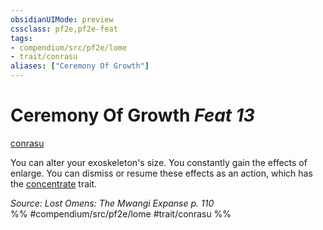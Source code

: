 ```yaml
---
obsidianUIMode: preview
cssclass: pf2e,pf2e-feat
tags:
- compendium/src/pf2e/lome
- trait/conrasu
aliases: ["Ceremony Of Growth"]
---
```

# Ceremony Of Growth  *Feat 13*  
[conrasu](../../Rules/traits/conrasu-loag.md)  


You can alter your exoskeleton's size. You constantly gain the effects of enlarge. You can dismiss or resume these effects as an action, which has the [concentrate](../../Rules/traits/concentrate.md) trait.

*Source: Lost Omens: The Mwangi Expanse p. 110*  
%% #compendium/src/pf2e/lome #trait/conrasu %%